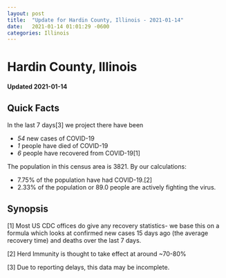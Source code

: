```yaml
---
layout: post
title:  "Update for Hardin County, Illinois - 2021-01-14"
date:   2021-01-14 01:01:29 -0600
categories: Illinois
---
```


# Hardin County, Illinois
#### Updated 2021-01-14

## Quick Facts

In the last 7 days[3] we project there have been
- *54* new cases of COVID-19
- *1* people have died of COVID-19
- *6* people have recovered from COVID-19[1]

The population in this census area is 3821. By our calculations:
- 7.75% of the population have had COVID-19.[2]
- 2.33% of the population or 89.0 people are actively fighting the virus.

## Synopsis




[1] Most US CDC offices do give any recovery statistics- we base this on a formula which looks at confirmed new cases
15 days ago (the average recovery time) and deaths over the last 7 days.

[2] Herd Immunity is thought to take effect at around ~70-80%

[3] Due to reporting delays, this data may be incomplete.
 
    